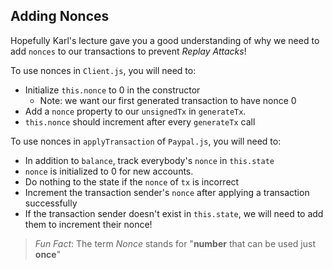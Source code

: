 ## Adding Nonces

Hopefully Karl's lecture gave you a good understanding of why we need to add `nonces` to our transactions to prevent *Replay Attacks*! 

To use nonces in `Client.js`, you will need to:
* Initialize `this.nonce` to 0 in the constructor
    * Note: we want our first generated transaction to have nonce 0
* Add a `nonce` property to our `unsignedTx` in `generateTx`. 
* `this.nonce` should increment after every `generateTx` call

To use nonces in `applyTransaction` of `Paypal.js`, you will need to:
* In addition to `balance`, track everybody's `nonce` in `this.state`
* `nonce` is initialized to 0 for new accounts. 
* Do nothing to the state if the `nonce` of `tx` is incorrect
* Increment the transaction sender's `nonce` after applying a transaction successfully
* If the transaction sender doesn't exist in `this.state`, we will need to add them to increment their nonce!

> *Fun Fact*: The term *Nonce* stands for "**number** that can be used just **once**"